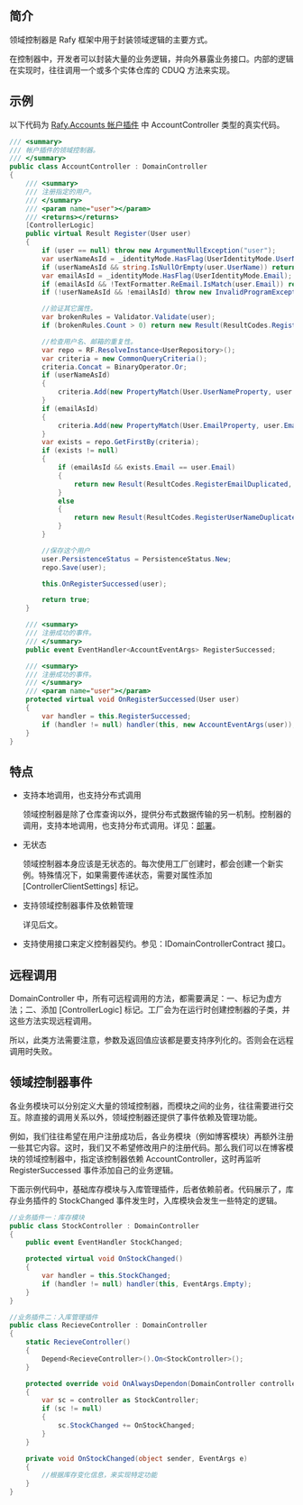 ﻿## 简介

领域控制器是 Rafy 框架中用于封装领域逻辑的主要方式。

在控制器中，开发者可以封装大量的业务逻辑，并向外暴露业务接口。内部的逻辑在实现时，往往调用一个或多个实体仓库的 CDUQ 方法来实现。

## 示例

以下代码为 [Rafy.Accounts 帐户插件](..\..\插件\帐户插件.md) 中 AccountController 类型的真实代码。

```c#
/// <summary>
/// 帐户插件的领域控制器。
/// </summary>
public class AccountController : DomainController
{
	/// <summary>
	/// 注册指定的用户。
	/// </summary>
	/// <param name="user"></param>
	/// <returns></returns>
	[ControllerLogic]
	public virtual Result Register(User user)
	{
		if (user == null) throw new ArgumentNullException("user");
		var userNameAsId = _identityMode.HasFlag(UserIdentityMode.UserName);
		if (userNameAsId && string.IsNullOrEmpty(user.UserName)) return new Result(ResultCodes.RegisterUserNameInvalid, "用户名不能为空。");
		var emailAsId = _identityMode.HasFlag(UserIdentityMode.Email);
		if (emailAsId && !TextFormatter.ReEmail.IsMatch(user.Email)) return new Result(ResultCodes.RegisterEmailInvalid, "邮箱格式不正确。");
		if (!userNameAsId && !emailAsId) throw new InvalidProgramException("!userNameAsId && !useEmailAsId");

		//验证其它属性。
		var brokenRules = Validator.Validate(user);
		if (brokenRules.Count > 0) return new Result(ResultCodes.RegisterPropertiesInvalid, brokenRules.ToString());

		//检查用户名、邮箱的重复性。
		var repo = RF.ResolveInstance<UserRepository>();
		var criteria = new CommonQueryCriteria();
		criteria.Concat = BinaryOperator.Or;
		if (userNameAsId)
		{
			criteria.Add(new PropertyMatch(User.UserNameProperty, user.UserName));
		}
		if (emailAsId)
		{
			criteria.Add(new PropertyMatch(User.EmailProperty, user.Email));
		}
		var exists = repo.GetFirstBy(criteria);
		if (exists != null)
		{
			if (emailAsId && exists.Email == user.Email)
			{
				return new Result(ResultCodes.RegisterEmailDuplicated, string.Format("注册失败，已经存在邮箱为：{0} 的用户。", user.Email));
			}
			else
			{
				return new Result(ResultCodes.RegisterUserNameDuplicated, string.Format("注册失败，已经存在用户名为：{0} 的用户。", user.UserName));
			}
		}

		//保存这个用户
		user.PersistenceStatus = PersistenceStatus.New;
		repo.Save(user);

		this.OnRegisterSuccessed(user);

		return true;
	}

	/// <summary>
	/// 注册成功的事件。
	/// </summary>
	public event EventHandler<AccountEventArgs> RegisterSuccessed;

	/// <summary>
	/// 注册成功的事件。
	/// </summary>
	/// <param name="user"></param>
	protected virtual void OnRegisterSuccessed(User user)
	{
		var handler = this.RegisterSuccessed;
		if (handler != null) handler(this, new AccountEventArgs(user));
	}
}
```



## 特点

* 支持本地调用，也支持分布式调用

  领域控制器是除了仓库查询以外，提供分布式数据传输的另一机制。控制器的调用，支持本地调用，也支持分布式调用。详见：[部署](../../领域实体框架\部署.html)。

* 无状态

  领域控制器本身应该是无状态的。每次使用工厂创建时，都会创建一个新实例。特殊情况下，如果需要传递状态，需要对属性添加 [ControllerClientSettings] 标记。 

* 支持领域控制器事件及依赖管理

  详见后文。

* 支持使用接口来定义控制器契约。参见：IDomainControllerContract 接口。



## 远程调用

DomainController 中，所有可远程调用的方法，都需要满足：一、标记为虚方法；二、添加 [ControllerLogic] 标记。工厂会为在运行时创建控制器的子类，并这些方法实现远程调用。

所以，此类方法需要注意，参数及返回值应该都是要支持序列化的。否则会在远程调用时失败。



## 领域控制器事件

各业务模块可以分别定义大量的领域控制器，而模块之间的业务，往往需要进行交互。除直接的调用关系以外，领域控制器还提供了事件依赖及管理功能。

例如，我们往往希望在用户注册成功后，各业务模块（例如博客模块）再额外注册一些其它内容。这时，我们又不希望修改用户的注册代码。那么我们可以在博客模块的领域控制器中，指定该控制器依赖 AccountController，这时再监听 RegisterSuccessed 事件添加自己的业务逻辑。

下面示例代码中，基础库存模块与入库管理插件，后者依赖前者。代码展示了，库存业务插件的 StockChanged 事件发生时，入库模块会发生一些特定的逻辑。

```c#
//业务插件一：库存模块
public class StockController : DomainController
{
    public event EventHandler StockChanged;

    protected virtual void OnStockChanged()
    {
        var handler = this.StockChanged;
        if (handler != null) handler(this, EventArgs.Empty);
    }
}

//业务插件二：入库管理插件
public class RecieveController : DomainController
{
    static RecieveController()
    {
        Depend<RecieveController>().On<StockController>();
    }

    protected override void OnAlwaysDependon(DomainController controller)
    {
        var sc = controller as StockController;
        if (sc != null)
        {
            sc.StockChanged += OnStockChanged;
        }
    }

    private void OnStockChanged(object sender, EventArgs e)
    {
        //根据库存变化信息，来实现特定功能
    }
}
```

